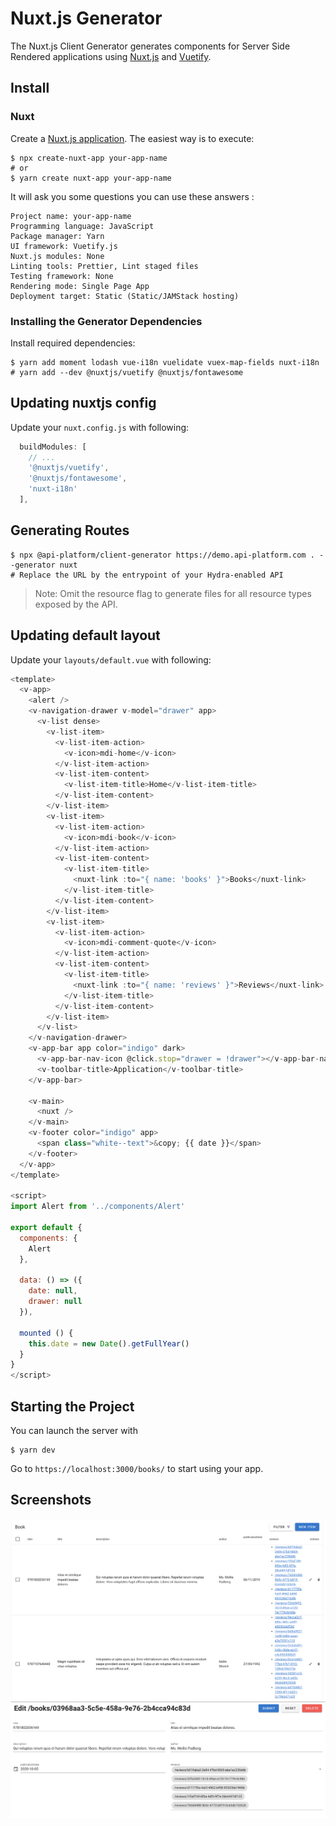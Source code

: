 # Nuxt.js Generator

The Nuxt.js Client Generator generates components for Server Side Rendered applications using [Nuxt.js](https://nuxtjs.org/) and [Vuetify](https://vuetifyjs.com/).

## Install

### Nuxt

Create a [Nuxt.js application](https://nuxtjs.org/guides/get-started/installation#using-create-nuxt-app). The easiest way is to execute:  

    $ npx create-nuxt-app your-app-name
    # or
    $ yarn create nuxt-app your-app-name

It will ask you some questions you can use these answers :

```
Project name: your-app-name
Programming language: JavaScript
Package manager: Yarn
UI framework: Vuetify.js
Nuxt.js modules: None
Linting tools: Prettier, Lint staged files
Testing framework: None
Rendering mode: Single Page App
Deployment target: Static (Static/JAMStack hosting)
```

### Installing the Generator Dependencies

Install required dependencies:

    $ yarn add moment lodash vue-i18n vuelidate vuex-map-fields nuxt-i18n
    # yarn add --dev @nuxtjs/vuetify @nuxtjs/fontawesome

## Updating nuxtjs config

Update your `nuxt.config.js` with following:

```javascript
  buildModules: [
    // ...
    '@nuxtjs/vuetify',
    '@nuxtjs/fontawesome',
    'nuxt-i18n'
  ],
```
## Generating Routes

    $ npx @api-platform/client-generator https://demo.api-platform.com . --generator nuxt
    # Replace the URL by the entrypoint of your Hydra-enabled API

> Note: Omit the resource flag to generate files for all resource types exposed by the API.

## Updating default layout


Update your `layouts/default.vue` with following:

```javascript
<template>
  <v-app>
    <alert />
    <v-navigation-drawer v-model="drawer" app>
      <v-list dense>
        <v-list-item>
          <v-list-item-action>
            <v-icon>mdi-home</v-icon>
          </v-list-item-action>
          <v-list-item-content>
            <v-list-item-title>Home</v-list-item-title>
          </v-list-item-content>
        </v-list-item>
        <v-list-item>
          <v-list-item-action>
            <v-icon>mdi-book</v-icon>
          </v-list-item-action>
          <v-list-item-content>
            <v-list-item-title>
              <nuxt-link :to="{ name: 'books' }">Books</nuxt-link>
            </v-list-item-title>
          </v-list-item-content>
        </v-list-item>
        <v-list-item>
          <v-list-item-action>
            <v-icon>mdi-comment-quote</v-icon>
          </v-list-item-action>
          <v-list-item-content>
            <v-list-item-title>
              <nuxt-link :to="{ name: 'reviews' }">Reviews</nuxt-link>
            </v-list-item-title>
          </v-list-item-content>
        </v-list-item>
      </v-list>
    </v-navigation-drawer>
    <v-app-bar app color="indigo" dark>
      <v-app-bar-nav-icon @click.stop="drawer = !drawer"></v-app-bar-nav-icon>
      <v-toolbar-title>Application</v-toolbar-title>
    </v-app-bar>

    <v-main>
      <nuxt />
    </v-main>
    <v-footer color="indigo" app>
      <span class="white--text">&copy; {{ date }}</span>
    </v-footer>
  </v-app>
</template>

<script>
import Alert from '../components/Alert'

export default {
  components: {
    Alert
  },

  data: () => ({
    date: null,
    drawer: null
  }),

  mounted () {
    this.date = new Date().getFullYear()
  }
}
</script>
```

## Starting the Project

You can launch the server with 

    $ yarn dev

Go to `https://localhost:3000/books/` to start using your app.

## Screenshots

![List](images/nuxtjs/client-generator-nuxtjs-list.png)  
![Edit](images/nuxtjs/client-generator-nuxtjs-edit.png)
